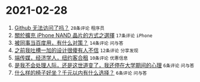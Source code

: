 # 2021-02-28

1. [Github 无法访问了吗？](https://www.v2ex.com/t/756873) `28条评论` `程序员`
1. [關於擴充 iPhone NAND 晶片的方式之選擇](https://www.v2ex.com/t/756871) `17条评论` `iPhone`
1. [被同事当百度用，有什么对策？](https://www.v2ex.com/t/756894) `14条评论` `问与答`
1. [之前我吐槽一加的设计很傻有人不信](https://www.v2ex.com/t/756887) `12条评论` `分享发现`
1. [端传媒，经济学人，纽约客合租](https://www.v2ex.com/t/756880) `10条评论` `优惠信息`
1. [是我不会处理人际，还是这世道变了，我还停在大学期间的心理](https://www.v2ex.com/t/756893) `6条评论` `问与答`
1. [什么样的椅子好坐？千元以内有什么选择？](https://www.v2ex.com/t/756881) `6条评论` `问与答`
